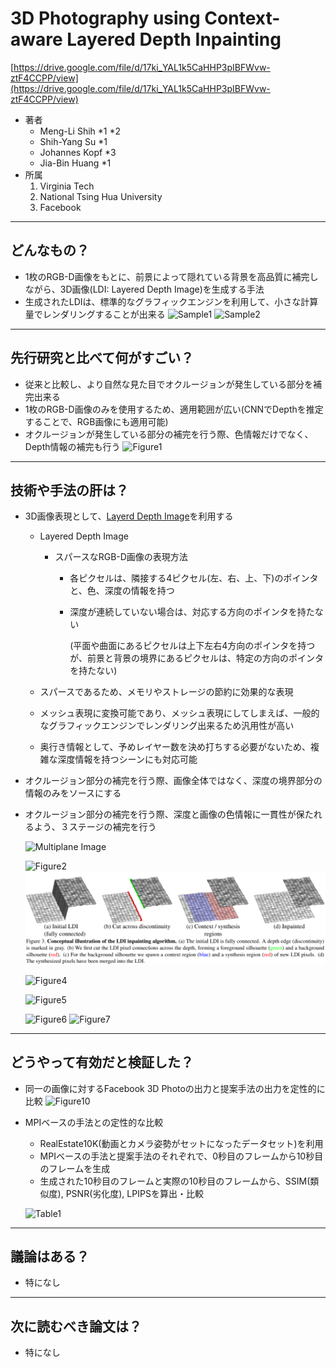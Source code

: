 
3D Photography using Context-aware Layered Depth Inpainting
===

[https://drive.google.com/file/d/17ki_YAL1k5CaHHP3pIBFWvw-ztF4CCPP/view](https://drive.google.com/file/d/17ki_YAL1k5CaHHP3pIBFWvw-ztF4CCPP/view)



- 著者
  - Meng-Li Shih *1 *2
  - Shih-Yang Su *1
  - Johannes Kopf *3
  - Jia-Bin Huang *1
- 所属
  1. Virginia Tech
  2. National Tsing Hua University
  3. Facebook

---

## どんなもの？

+ 1枚のRGB-D画像をもとに、前景によって隠れている背景を高品質に補完しながら、3D画像(LDI: Layered Depth Image)を生成する手法
+ 生成されたLDIは、標準的なグラフィックエンジンを利用して、小さな計算量でレンダリングすることが出来る
![Sample1](https://github.com/strshp/surveys/blob/20200416/20200416_reports/3D_Photography_using_Context-aware_Layered_Depth_Inpainting/sample1.png)
  ![Sample2](https://github.com/strshp/surveys/blob/20200416/20200416_reports/3D_Photography_using_Context-aware_Layered_Depth_Inpainting/sample2.png)

---


## 先行研究と比べて何がすごい？

+ 従来と比較し、より自然な見た目でオクルージョンが発生している部分を補完出来る
+ 1枚のRGB-D画像のみを使用するため、適用範囲が広い(CNNでDepthを推定することで、RGB画像にも適用可能)
+ オクルージョンが発生している部分の補完を行う際、色情報だけでなく、Depth情報の補完も行う
![Figure1](https://github.com/strshp/surveys/blob/20200416/20200416_reports/3D_Photography_using_Context-aware_Layered_Depth_Inpainting/figure1.png)

---



## 技術や手法の肝は？

+ 3D画像表現として、[Layerd Depth Image](https://grail.cs.washington.edu/wp-content/uploads/2015/08/Shade98.pdf)を利用する

    + Layered Depth Image

        + スパースなRGB-D画像の表現方法

            + 各ピクセルは、隣接する4ピクセル(左、右、上、下)のポインタと、色、深度の情報を持つ

            + 深度が連続していない場合は、対応する方向のポインタを持たない

                (平面や曲面にあるピクセルは上下左右4方向のポインタを持つが、前景と背景の境界にあるピクセルは、特定の方向のポインタを持たない)

    + スパースであるため、メモリやストレージの節約に効果的な表現

    + メッシュ表現に変換可能であり、メッシュ表現にしてしまえば、一般的なグラフィックエンジンでレンダリング出来るため汎用性が高い

    + 奥行き情報として、予めレイヤー数を決め打ちする必要がないため、複雑な深度情報を持つシーンにも対応可能

+ オクルージョン部分の補完を行う際、画像全体ではなく、深度の境界部分の情報のみをソースにする

+ オクルージョン部分の補完を行う際、深度と画像の色情報に一貫性が保たれるよう、３ステージの補完を行う

    ![Multiplane Image](https://github.com/strshp/surveys/blob/20200416/20200416_reports/3D_Photography_using_Context-aware_Layered_Depth_Inpainting/multiplane.png)

    ![Figure2](https://github.com/strshp/surveys/blob/20200416/20200416_reports/3D_Photography_using_Context-aware_Layered_Depth_Inpainting/figure2.png)
    ![Figure3](figure3.png)

    ![Figure4](https://github.com/strshp/surveys/blob/20200416/20200416_reports/3D_Photography_using_Context-aware_Layered_Depth_Inpainting/figure4.png)

    ![Figure5](https://github.com/strshp/surveys/blob/20200416/20200416_reports/3D_Photography_using_Context-aware_Layered_Depth_Inpainting/figure5.png)

    ![Figure6](https://github.com/strshp/surveys/blob/20200416/20200416_reports/3D_Photography_using_Context-aware_Layered_Depth_Inpainting/figure6.png)
    ![Figure7](figure7-8.png)


---

## どうやって有効だと検証した？

- 同一の画像に対するFacebook 3D Photoの出力と提案手法の出力を定性的に比較
  ![Figure10](https://github.com/strshp/surveys/blob/20200416/20200416_reports/3D_Photography_using_Context-aware_Layered_Depth_Inpainting/figure10.png)

- MPIベースの手法との定性的な比較

  - RealEstate10K(動画とカメラ姿勢がセットになったデータセット)を利用
  - MPIベースの手法と提案手法のそれぞれで、0秒目のフレームから10秒目のフレームを生成
  - 生成された10秒目のフレームと実際の10秒目のフレームから、SSIM(類似度), PSNR(劣化度), LPIPSを算出・比較

  ![Table1](https://github.com/strshp/surveys/blob/20200416/20200416_reports/3D_Photography_using_Context-aware_Layered_Depth_Inpainting/table1.png)



---

## 議論はある？

+ 特になし



---

## 次に読むべき論文は？

+ 特になし
